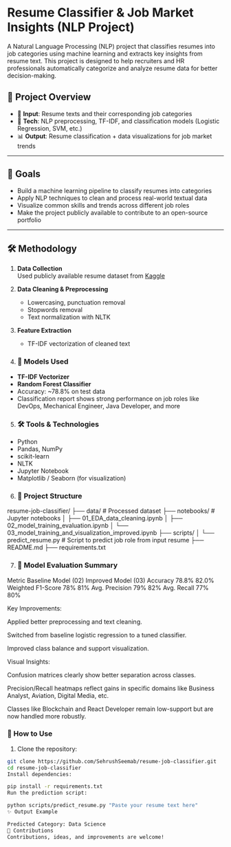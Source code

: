 # Resume Classifier & Job Market Insights (NLP Project)

A Natural Language Processing (NLP) project that classifies resumes into job categories using machine learning and extracts key insights from resume text. This project is designed to help recruiters and HR professionals automatically categorize and analyze resume data for better decision-making.

## 🚀 Project Overview

- 📂 **Input**: Resume texts and their corresponding job categories
- 🧠 **Tech**: NLP preprocessing, TF-IDF, and classification models (Logistic Regression, SVM, etc.)
- 📊 **Output**: Resume classification + data visualizations for job market trends

---

## 📌 Goals

- Build a machine learning pipeline to classify resumes into categories
- Apply NLP techniques to clean and process real-world textual data
- Visualize common skills and trends across different job roles
- Make the project publicly available to contribute to an open-source portfolio

---

## 🛠️ Methodology

1. **Data Collection**  
   Used publicly available resume dataset from [Kaggle](https://www.kaggle.com/datasets/andrewmvd/resume-dataset)

2. **Data Cleaning & Preprocessing**  
   - Lowercasing, punctuation removal  
   - Stopwords removal  
   - Text normalization with NLTK

3. **Feature Extraction**  
   - TF-IDF vectorization of cleaned text

4. ### 🧪 Models Used

- **TF-IDF Vectorizer**
- **Random Forest Classifier**
- Accuracy: ~78.8% on test data
- Classification report shows strong performance on job roles like DevOps, Mechanical Engineer, Java Developer, and more

5. ### 🛠️ Tools & Technologies

- Python
- Pandas, NumPy
- scikit-learn
- NLTK
- Jupyter Notebook
- Matplotlib / Seaborn (for visualization)


6. ### 📂 Project Structure

resume-job-classifier/
├── data/ # Processed dataset
├── notebooks/ # Jupyter notebooks
│ ├── 01_EDA_data_cleaning.ipynb
│ ├── 02_model_training_evaluation.ipynb
│ └── 03_model_training_and_visualization_improved.ipynb
├── scripts/
│ └── predict_resume.py # Script to predict job role from input resume
├── README.md
├── requirements.txt

7. ### 🧪 Model Evaluation Summary
Metric	Baseline Model (02)	Improved Model (03)
Accuracy	78.8%	82.0%
Weighted F1-Score	78%	81%
Avg. Precision	79%	82%
Avg. Recall	77%	80%

Key Improvements:

Applied better preprocessing and text cleaning.

Switched from baseline logistic regression to a tuned classifier.

Improved class balance and support visualization.

Visual Insights:

Confusion matrices clearly show better separation across classes.

Precision/Recall heatmaps reflect gains in specific domains like Business Analyst, Aviation, Digital Media, etc.

Classes like Blockchain and React Developer remain low-support but are now handled more robustly.




### 🚀 How to Use

1. Clone the repository:
```bash
git clone https://github.com/SehrushSeemab/resume-job-classifier.git
cd resume-job-classifier
Install dependencies:

pip install -r requirements.txt
Run the prediction script:

python scripts/predict_resume.py "Paste your resume text here"
✨ Output Example

Predicted Category: Data Science
🤝 Contributions
Contributions, ideas, and improvements are welcome!

